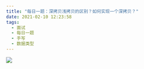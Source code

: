 ```yaml
---
title: "每日一题：深拷贝浅拷贝的区别？如何实现一个深拷贝？"
date: 2021-02-10 12:23:58
tags:
  - 面试
  - 每日一题
  - 手写
  - 数据类型
---
```


<!--banner-pic|sticker|content-img|content-img-half-->

<img class="banner-pic" src="http://oss.slybootslion.com/blog/v2-16817e8dc0b4bb85881bc3ca3fa8828e_r.jpg?x-oss-process=image/auto-orient,1/quality,q_80/watermark,text_c2x5Ym9vdHNsaW9u,color_ffffff,size_40,shadow_70,t_74,x_10,y_10"/>


<!-- more -->
